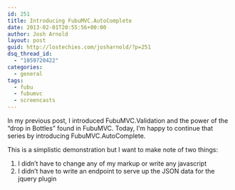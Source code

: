 ```yaml
---
id: 251
title: Introducing FubuMVC.AutoComplete
date: 2013-02-01T20:55:56+00:00
author: Josh Arnold
layout: post
guid: http://lostechies.com/josharnold/?p=251
dsq_thread_id:
  - "1059720422"
categories:
  - general
tags:
  - fubu
  - fubumvc
  - screencasts
---
```

In my previous post, I introduced FubuMVC.Validation and the power of the &#8220;drop in Bottles&#8221; found in FubuMVC. Today, I&#8217;m happy to continue that series by introducing FubuMVC.AutoComplete.



This is a simplistic demonstration but I want to make note of two things:

  1. I didn&#8217;t have to change any of my markup or write any javascript
  2. I didn&#8217;t have to write an endpoint to serve up the JSON data for the jquery plugin